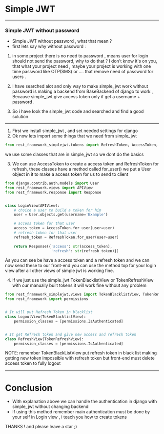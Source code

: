 # Simple JWT

***

### Simple JWT without password

- Simple JWT without password , what that mean ?
- first lets say why without password :

1. in some project there is no need to password , means user for login should not send the password,
   why to do that ? I don't know it's on you, that what your project need , maybe your project is working
   with one time password like OTP(SMS) or .... that remove need of password for users .

2. I have searched alot and only way to make simple_jwt work without password is making a backend
   from BaseBackend of django to work , Because simple_jwt give access token only if get a username + password .

3. So i have look the simple_jwt code and searched and find a good solution

*** 

1. First we install simple_jwt , and set needed settings for django
2. Ok now lets import some things that we need from simple_jwt

```python
from rest_framework_simplejwt.tokens import RefreshToken, AccessToken, BlacklistedToken
```

we use some classes that are in simple_jwt so we dont do the basics

3. We can use AccessToken to create a access token and RefreshToken for refresh, these classes have a method
   called for_user() we put a User object in it to make a access token for us to send to client 
```python
from django.contrib.auth.models import User
from rest_framework.views import APIView
from rest_framework.response import Response


class LoginView(APIView):
    # choice a user to build a token for him
    user = User.objects.get(username='Example')

    # access token for that user 
    access_token = AccessToken.for_user(user=user)
    # refresh token for that user 
    refresh_token = RefreshToken.for_user(user=user)
    
    return Response({'access': str(access_token),
                     'refresh': str(refresh_token)})

```
As you can see be have a access token and a refresh token and we can now send these to our front-end
you can use the method top for your login view after all other views of simple jwt is working fine.

4. If we just use the simple_jwt TokenBlacklistView or TokenRefreshView with our manually built tokens 
it will work fine without any problem 
```python
from rest_framework_simplejwt.views import TokenBlacklistView, TokenRefreshView
from rest_framework import permissions


# It will put Refresh Token in blacklist
class LogoutView(TokenBlacklistView):
    permission_classes = [permissions.IsAuthenticated]


# It get Refresh token and give new access and refresh token 
class RefreshView(TokenRefreshView):
    permission_classes = [permissions.IsAuthenticated]
```
NOTE: remember TokenBlackListView put refresh token in black list making getting new token impossible with refresh token
but front-end must delete access token to fully logout 

***
# Conclusion 

- With explanation above we can handle the authentication in django with simple_jwt without changing backend 
- If using this method remember main authentication must be done by your self in Login view , i teach you how
to create tokens 

THANKS ! and please leave a star ;)